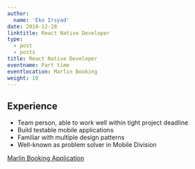 ```yaml
---
author:
  name: 'Eko Irsyad'
date: 2018-12-28
linktitle: React Native Developer
type:
  - post
  - posts
title: React Native Developer
eventname: Part time
eventlocation: Marlin Booking
weight: 10
---
```


## Experience

- Team person, able to work well within tight project deadline
- Build testable mobile applications
- Familiar with multiple design patterns
- Well-known as problem solver in Mobile Division

[Marlin Booking Application](https://play.google.com/store/apps/details?id=com.marlinbooking.app)
